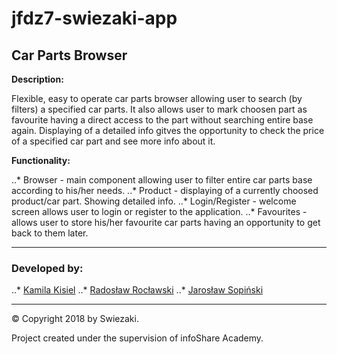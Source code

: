 # jfdz7-swiezaki-app
## Car Parts Browser

__Description:__

Flexible, easy to operate car parts browser allowing user to search (by filters) a specified car parts. It also allows user to mark choosen part as favourite having a direct access to the part without searching entire base again. Displaying of a detailed info gitves the opportunity to check the price of a specified car part and see more info about it. 

__Functionality:__

..* Browser - main component allowing user to filter entire car parts base according to his/her needs.
..* Product - displaying of a currently choosed product/car part. Showing detailed info.
..* Login/Register - welcome screen allows user to login or register to the application.
..* Favourites - allows user to store his/her favourite car parts having an opportunity to get back to them later.

---

### Developed by:

..* [Kamila Kisiel](https://github.com/KamilaKisiel) 
..* [Radosław Rocławski](https://github.com/RadekRo)
..* [Jarosław Sopiński](https://github.com/JarekSopinski)

---
&copy; Copyright 2018 by Swiezaki.

Project created under the supervision of infoShare Academy. 

